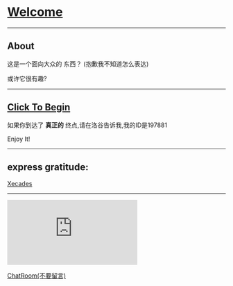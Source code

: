 # [Welcome](https://it-is-interesting.github.io/mystery/)

-------

## About

这是一个面向大众的 东西？ (抱歉我不知道怎么表达)

或许它很有趣?

-------

## [Click To Begin](https://it-is-interesting.github.io/mystery/)

如果你到达了
**真正的**
终点,请在洛谷告诉我,我的ID是197881

Enjoy It!

-------

## express gratitude:

[Xecades](https://github.com/Xecades)


-------

![](https://www.hit-counts.com/counter.php?t=MTQ0NjY1MA)

[ChatRoom(不要留言)](https://hack.chat/?it-is-interesting)

